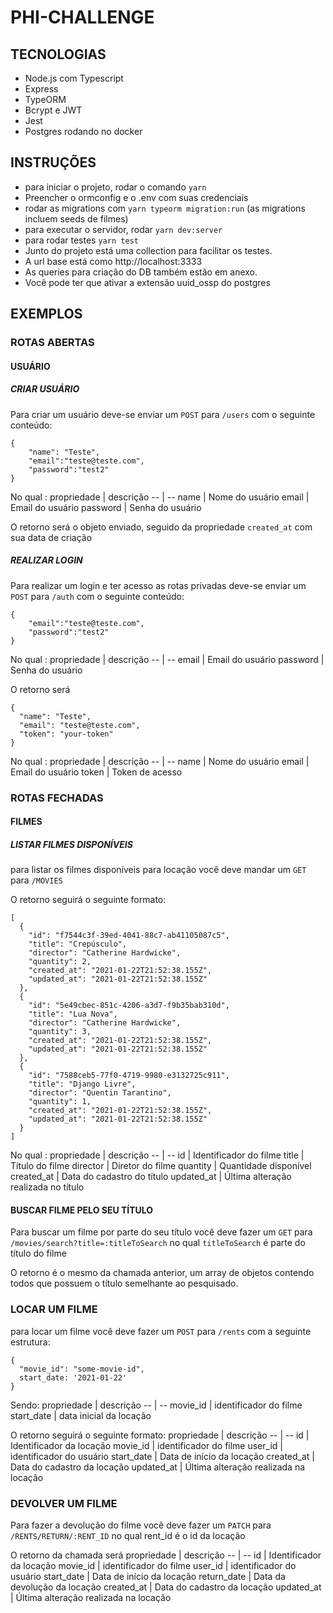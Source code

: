 # PHI-CHALLENGE

## TECNOLOGIAS
* Node.js com Typescript
* Express
* TypeORM
* Bcrypt e JWT
* Jest
* Postgres rodando no docker

## INSTRUÇÕES
*   para iniciar o projeto, rodar o comando ```yarn```
*   Preencher o ormconfig e o .env com suas credenciais
*   rodar as migrations com  ```yarn typeorm migration:run``` (as migrations incluem seeds de filmes)
*   para executar o servidor, rodar ```yarn dev:server```
*   para rodar testes ```yarn test```
*   Junto do projeto está uma collection para facilitar os testes.
*   A url base está como http://localhost:3333
*   As queries para criação do DB também estão em anexo.
*   Você pode ter que ativar a extensão uuid_ossp do postgres


## EXEMPLOS

### ROTAS ABERTAS

#### USUÁRIO

##### CRIAR USUÁRIO

Para criar um usuário deve-se enviar um  ```POST``` para ```/users``` com o seguinte conteúdo:
```
{
	"name": "Teste",
	"email":"teste@teste.com",
	"password":"test2"
}

```

No qual :
propriedade |   descrição
--          |   --
name        |   Nome do usuário
email       |   Email do usuário
password    |   Senha do usuário

O retorno será o objeto enviado, seguido da propriedade ```created_at``` com sua data de criação

##### REALIZAR LOGIN

Para realizar um login e ter acesso as rotas privadas deve-se enviar um  ```POST``` para ```/auth``` com o seguinte conteúdo:
```
{
	"email":"teste@teste.com",
	"password":"test2"
}

```

No qual :
propriedade |   descrição
--          |   --
email       |   Email do usuário
password    |   Senha do usuário

O retorno será
```
{
  "name": "Teste",
  "email": "teste@teste.com",
  "token": "your-token"
}

```

No qual :
propriedade |   descrição
--          |   --
name        |   Nome do usuário
email       |   Email do usuário
token       |   Token de acesso

### ROTAS FECHADAS

#### FILMES

##### LISTAR FILMES DISPONÍVEIS

para listar os filmes disponíveis para locação você deve mandar um ```GET``` para ```/MOVIES```

O retorno seguirá o seguinte formato:

```
[
  {
    "id": "f7544c3f-39ed-4041-88c7-ab41105087c5",
    "title": "Crepúsculo",
    "director": "Catherine Hardwicke",
    "quantity": 2,
    "created_at": "2021-01-22T21:52:38.155Z",
    "updated_at": "2021-01-22T21:52:38.155Z"
  },
  {
    "id": "5e49cbec-851c-4206-a3d7-f9b35bab310d",
    "title": "Lua Nova",
    "director": "Catherine Hardwicke",
    "quantity": 3,
    "created_at": "2021-01-22T21:52:38.155Z",
    "updated_at": "2021-01-22T21:52:38.155Z"
  },
  {
    "id": "7588ceb5-77f0-4719-9980-e3132725c911",
    "title": "Django Livre",
    "director": "Quentin Tarantino",
    "quantity": 1,
    "created_at": "2021-01-22T21:52:38.155Z",
    "updated_at": "2021-01-22T21:52:38.155Z"
  }
]

```

No qual :
propriedade |   descrição
--          |   --
id          |   Identificador do filme
title       |   Título do filme
director    |   Diretor do filme
quantity    |   Quantidade disponível
created_at  |   Data do cadastro do título
updated_at  |   Última alteração realizada no título

#### BUSCAR FILME PELO SEU TÍTULO

Para buscar um filme por parte do seu título você deve fazer um ```GET``` para ```/movies/search?title=:titleToSearch``` no qual ```titleToSearch``` é parte do título do filme

O retorno é o mesmo da chamada anterior, um array de objetos contendo todos que possuem o título semelhante ao pesquisado.

### LOCAR UM FILME

para locar um filme você deve fazer um ```POST``` para ```/rents``` com a seguinte estrutura:

```
{
  "movie_id": "some-movie-id",
  start_date: '2021-01-22'
}

```
Sendo:
propriedade |   descrição
--          |   --
movie_id    |   identificador do filme
start_date  |   data inicial da locação

O retorno seguirá o seguinte formato:
propriedade |   descrição
--          |   --
id          |   Identificador da locação
movie_id    |   identificador do filme
user_id     |   identificador do usuário
start_date  |   Data de início da locação
created_at  |   Data do cadastro da locação
updated_at  |   Última alteração realizada na locação

### DEVOLVER UM FILME

Para fazer a devolução do filme você deve fazer um ```PATCH``` para ```/RENTS/RETURN/:RENT_ID``` no qual rent_id é o id da locação

O retorno da chamada será
propriedade |   descrição
--          |   --
id          |   Identificador da locação
movie_id    |   identificador do filme
user_id     |   identificador do usuário
start_date  |   Data de início da locação
return_date |   Data da devolução da locação
created_at  |   Data do cadastro da locação
updated_at  |   Última alteração realizada na locação




